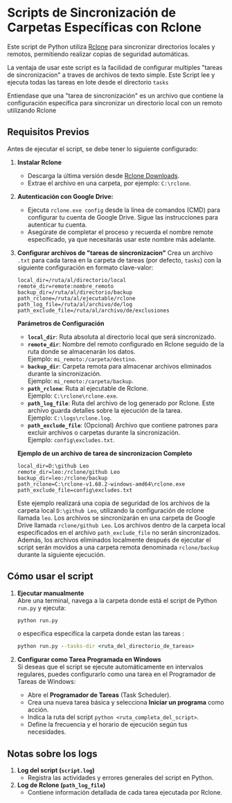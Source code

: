 # Scripts de Sincronización de Carpetas Específicas con Rclone

Este script de Python utiliza [Rclone](https://rclone.org/) para sincronizar directorios locales y remotos, permitiendo realizar copias de seguridad automáticas.

La ventaja de usar este script es la facilidad de configurar multiples "tareas de sincronizacion" a traves de archivos de texto simple. Este Script lee y ejecuta todas las tareas en lote desde el directorio `tasks`

Entiendase que una "tarea de sincronización" es un archivo que contiene la configuración específica para sincronizar un directorio local con un remoto utilizando Rclone

## Requisitos Previos

Antes de ejecutar el script, se debe tener lo siguiente configurado:

1. **Instalar Rclone**

   - Descarga la última versión desde [Rclone Downloads](https://rclone.org/downloads/).
   - Extrae el archivo en una carpeta, por ejemplo: `C:\rclone`.

2. **Autenticación con Google Drive:**

   - Ejecuta `rclone.exe config` desde la línea de comandos (CMD) para configurar tu cuenta de Google Drive. Sigue las instrucciones para autenticar tu cuenta.
   - Asegúrate de completar el proceso y recuerda el nombre remote especificado, ya que necesitarás usar este nombre más adelante.

3. **Configurar archivos de "tareas de sincronizacion"**
   Crea un archivo `.txt` para cada tarea en la carpeta de tareas (por defecto, `tasks`) con la siguiente configuración en formato clave-valor:

   ```plaintext
   local_dir=/ruta/al/directorio/local
   remote_dir=remote:nombre_remoto
   backup_dir=/ruta/al/directorio/backup
   path_rclone=/ruta/al/ejecutable/rclone
   path_log_file=/ruta/al/archivo/de/log
   path_exclude_file=/ruta/al/archivo/de/exclusiones
   ```

   **Parámetros de Configuración**

   - **`local_dir`**: Ruta absoluta al directorio local que será sincronizado.
   - **`remote_dir`**: Nombre del remoto configurado en Rclone seguido de la ruta donde se almacenarán los datos.  
     Ejemplo: `mi_remoto:/carpeta/destino`.
   - **`backup_dir`**: Carpeta remota para almacenar archivos eliminados durante la sincronización.  
     Ejemplo: `mi_remoto:/carpeta/backup`.
   - **`path_rclone`**: Ruta al ejecutable de Rclone.  
     Ejemplo: `C:\rclone\rclone.exe`.
   - **`path_log_file`**: Ruta del archivo de log generado por Rclone. Este archivo guarda detalles sobre la ejecución de la tarea.  
     Ejemplo: `C:\logs\rclone.log`.
   - **`path_exclude_file`**: (Opcional) Archivo que contiene patrones para excluir archivos o carpetas durante la sincronización.  
     Ejemplo: `config\excludes.txt`.

   **Ejemplo de un archivo de tarea de sincronizacion Completo**

   ```text
   local_dir=D:\github Leo
   remote_dir=leo:/rclone/github Leo
   backup_dir=leo:/rclone/backup
   path_rclone=C:\rclone-v1.68.2-windows-amd64\rclone.exe
   path_exclude_file=config\excludes.txt
   ```

   Este ejemplo realizará una copia de seguridad de los archivos de la carpeta local `D:\github Leo`, utilizando la configuración de rclone llamada `leo`. Los archivos se sincronizarán en una carpeta de Google Drive llamada `rclone/github Leo`. Los archivos dentro de la carpeta local especificados en el archivo `path_exclude_file` no serán sincronizados. Además, los archivos eliminados localmente después de ejecutar el script serán movidos a una carpeta remota denominada `rclone/backup` durante la siguiente ejecución.

## Cómo usar el script

1. **Ejecutar manualmente**  
   Abre una terminal, navega a la carpeta donde está el script de Python `run.py` y ejecuta:

   ```cmd
   python run.py
   ```

   o especifica especifica la carpeta donde estan las tareas :

   ```cmd
   python run.py --tasks-dir <ruta_del_directorio_de_tareas>
   ```

2. **Configurar como Tarea Programada en Windows**  
   Si deseas que el script se ejecute automáticamente en intervalos regulares, puedes configurarlo como una tarea en el Programador de Tareas de Windows:
   - Abre el **Programador de Tareas** (Task Scheduler).
   - Crea una nueva tarea básica y selecciona **Iniciar un programa** como acción.
   - Indica la ruta del script `python <ruta_completa_del_script>`.
   - Define la frecuencia y el horario de ejecución según tus necesidades.

## Notas sobre los logs

1. **Log del script (`script.log`)**
   - Registra las actividades y errores generales del script en Python.
2. **Log de Rclone (`path_log_file`)**
   - Contiene información detallada de cada tarea ejecutada por Rclone.
